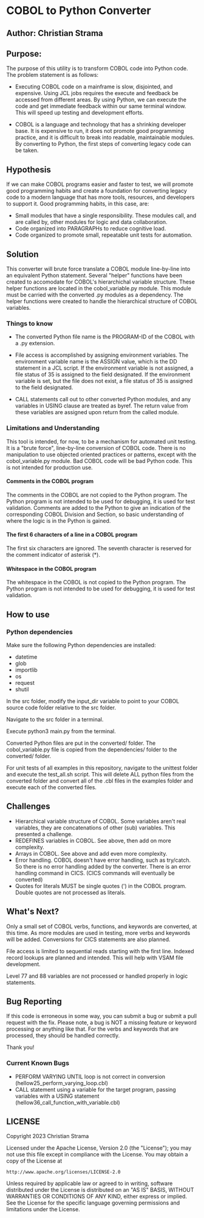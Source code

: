 # COBOL to Python Converter

## Author: Christian Strama

## Purpose:
The purpose of this utility is to transform COBOL code into Python code. The problem statement is as follows:

* Executing COBOL code on a mainframe is slow, disjointed, and expensive. Using JCL jobs requires the execute and feedback be accessed from different areas. By using Python, we can execute the code and get immediate feedback within our same terminal window. This will speed up testing and development efforts.

* COBOL is a language and technology that has a shrinking developer base. It is expensive to run, it does not promote good programming practice, and it is difficult to break into readable, maintainable modules. By converting to Python, the first steps of converting legacy code can be taken.

## Hypothesis

If we can make COBOL programs easier and faster to test, we will promote good programming habits and create a foundation for converting legacy code to a modern language that has more tools, resources, and developers to support it. Good programming habits, in this case, are:

* Small modules that have a single responsibility. These modules call, and are called by, other modules for logic and data collaboration.
* Code organized into PARAGRAPHs to reduce cognitive load.
* Code organized to promote small, repeatable unit tests for automation.

## Solution

This converter will brute force translate a COBOL module line-by-line into an equivalent Python statement. Several "helper" functions have been created to accomodate for COBOL's hierarchichal variable structure. These helper functions are located in the cobol_variable.py module. This module must be carried with the converted .py modules as a dependency. The helper functions were created to handle the hierarchical structure of COBOL variables.

### Things to know

* The converted Python file name is the PROGRAM-ID of the COBOL with a .py extension.

* File access is accomplished by assigning environment variables. The environment variable name is the ASSIGN value, which is the DD statement in a JCL script. If the environment variable is not assigned, a file status of 35 is assigned to the field designated. If the environment variable is set, but the file does not exist, a file status of 35 is assigned to the field designated.

* CALL statements call out to other converted Python modules, and any variables in USING clause are treated as byref. The return value from these variables are assigned upon return from the called module.

### Limitations and Understanding

This tool is intended, for now, to be a mechanism for automated unit testing. It is a "brute force", line-by-line conversion of COBOL code. There is no manipulation to use objected oriented practices or patterns, except with the cobol_variable.py module. Bad COBOL code will be bad Python code. This is not intended for production use.

#### Comments in the COBOL program

The comments in the COBOL are not copied to the Python program. The Python program is not intended to be used for debugging, it is used for test validation. Comments are added to the Python to give an indication of the corresponding COBOL Division and Section, so basic understanding of where the logic is in the Python is gained.

#### The first 6 characters of a line in a COBOL program

The first six characters are ignored. The seventh character is reserved for the comment indicator of asterisk (*). 

#### Whitespace in the COBOL program

The whitespace in the COBOL is not copied to the Python program. The Python program is not intended to be used for debugging, it is used for test validation. 

## How to use

### Python dependencies

Make sure the following Python dependencies are installed:

* datetime
* glob
* importlib
* os
* request
* shutil

In the src folder, modify the input_dir variable to point to your COBOL source code folder relative to the src folder.

Navigate to the src folder in a terminal.

Execute python3 main.py from the terminal.

Converted Python files are put in the converted/ folder. The cobol_variable.py file is copied from the dependencies/ folder to the converted/ folder.

For unit tests of all examples in this repository, navigate to the unittest folder and execute the test_all.sh script. This will delete ALL python files from the converted folder and convert all of the .cbl files in the examples folder and execute each of the converted files.

## Challenges

* Hierarchical variable structure of COBOL. Some variables aren't real variables, they are concatenations of other (sub) variables. This presented a challenge.
* REDEFINES variables in COBOL. See above, then add on more complexity.
* Arrays in COBOL. See above and add even more complexity.
* Error handling. COBOL doesn't have error handling, such as try/catch. So there is no error handling added by the converter. There is an error handling command in CICS. (CICS commands will eventually be converted)
* Quotes for literals MUST be single quotes (') in the COBOL program. Double quotes are not processed as literals.

## What's Next?

Only a small set of COBOL verbs, functions, and keywords are converted, at this time. As more modules are used in testing, more verbs and keywords will be added. Conversions for CICS statements are also planned.

File access is limited to sequential reads starting with the first line. Indexed record lookups are planned and intended. This will help with VSAM file development.

Level 77 and 88 variables are not processed or handled properly in logic statements.

## Bug Reporting

If this code is erroneous in some way, you can submit a bug or submit a pull request with the fix. Please note, a bug is NOT a missing feature or keyword processing or anything like that. For the verbs and keywords that are processed, they should be handled correctly.

Thank you!

### Current Known Bugs

* PERFORM VARYING UNTIL loop is not correct in conversion (hellow25_perform_varying_loop.cbl)
* CALL statement using a variable for the target program, passing variables with a USING statement (hellow36_call_function_with_variable.cbl)

## LICENSE

Copyright 2023 Christian Strama

Licensed under the Apache License, Version 2.0 (the "License");
you may not use this file except in compliance with the License.
You may obtain a copy of the License at

    http://www.apache.org/licenses/LICENSE-2.0

Unless required by applicable law or agreed to in writing, software
distributed under the License is distributed on an "AS IS" BASIS,
WITHOUT WARRANTIES OR CONDITIONS OF ANY KIND, either express or implied.
See the License for the specific language governing permissions and
limitations under the License.